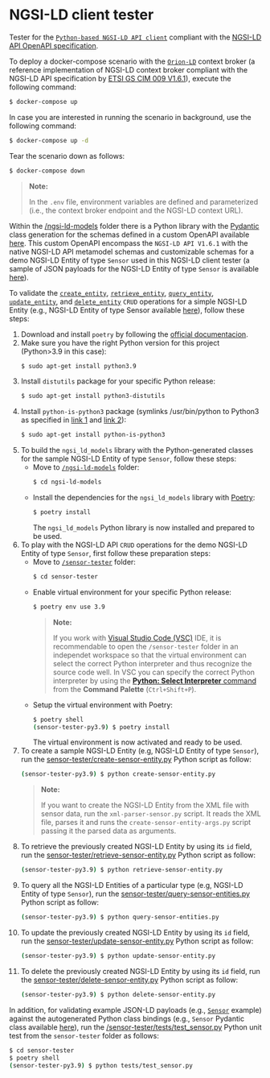 # NGSI-LD client tester

Tester for the [`Python-based NGSI-LD API client`](https://github.com/giros-dit/python-ngsi-ld-client/tree/1.6.1) compliant with the [NGSI-LD API OpenAPI specification](https://forge.etsi.org/rep/cim/NGSI-LD/-/tree/1.6.1).

To deploy a docker-compose scenario with the [`Orion-LD`](https://github.com/FIWARE/context.Orion-LD) context broker (a reference implementation of NGSI-LD context broker compliant with the  NGSI-LD API specification by [ETSI GS CIM 009 V1.6.1](https://www.etsi.org/deliver/etsi_gs/CIM/001_099/009/01.06.01_60/gs_CIM009v010601p.pdf)), execute the following command:
```bash
$ docker-compose up
```

In case you are interested in running the scenario in background, use the following command:
```bash
$ docker-compose up -d
```

Tear the scenario down as follows:
```bash
$ docker-compose down
```

> **Note:**
>
> In the `.env` file, environment variables are defined and parameterized (i.e., the context broker endpoint and the NGSI-LD context URL).

Within the [/ngsi-ld-models](ngsi-ld-models/) folder there is a Python library with the [Pydantic](https://docs.pydantic.dev/latest/) class generation for the schemas defined in a custom OpenAPI available [here](ngsi-ld-api-sensor-model.yaml). This custom OpenAPI encompass the `NGSI-LD API V1.6.1` with the native NGSI-LD API metamodel schemas and customizable schemas for a demo NGSI-LD Entity of type `Sensor` used in this NGSI-LD client tester (a sample of JSON payloads for the NGSI-LD Entity of type `Sensor` is available [here](sensor-tester/example/example-normalized.json)).

To validate the [`create_entity`](https://github.com/giros-dit/python-ngsi-ld-client/blob/1.6.1/docs/ContextInformationProvisionApi.md#create_entity), [`retrieve_entity`](https://github.com/giros-dit/python-ngsi-ld-client/blob/1.6.1/docs/ContextInformationConsumptionApi.md#retrieve_entity), [`query_entity`](https://github.com/giros-dit/python-ngsi-ld-client/blob/1.6.1/docs/ContextInformationConsumptionApi.md#query_entity), [`update_entity`](https://github.com/giros-dit/python-ngsi-ld-client/blob/1.6.1/docs/ContextInformationProvisionApi.md#update_entity), and [`delete_entity`](https://github.com/giros-dit/python-ngsi-ld-client/blob/1.6.1/docs/ContextInformationProvisionApi.md#delete_entity) `CRUD` operations for a simple NGSI-LD Entity (e.g., NGSI-LD Entity of type Sensor available [here](sensor-tester/example/example-normalized.json)), follow these steps:
1. Download and install `poetry` by following the [official documentacion](https://python-poetry.org/docs/master/#installing-with-the-official-installer).
2. Make sure you have the right Python version for this project (Python>3.9 in this case):
     ```bash
    $ sudo apt-get install python3.9
    ```
3. Install `distutils` package for your specific Python release:
    ```bash
    $ sudo apt-get install python3-distutils
    ```
4. Install `python-is-python3` package (symlinks /usr/bin/python to Python3 as specified in [link 1](https://askubuntu.com/questions/1296790/python-is-python3-package-in-ubuntu-20-04-what-is-it-and-what-does-it-actually) and [link 2](https://stackoverflow.com/questions/61921940/running-poetry-fails-with-usr-bin-env-python-no-such-file-or-directory)):
    ```bash
    $ sudo apt-get install python-is-python3
    ```
5. To build the `ngsi_ld_models` library with the Python-generated classes for the sample NGSI-LD Entity of type `Sensor`, follow these steps:
    - Move to [`/ngsi-ld-models`](ngsi-ld-models/) folder:
        ```bash
        $ cd ngsi-ld-models
        ```
    - Install the dependencies for the `ngsi_ld_models` library with [Poetry](https://python-poetry.org/):
        ```bash
        $ poetry install
        ```
        The `ngsi_ld_models` Python library is now installed and prepared to be used.
6. To play with the  NGSI-LD API `CRUD` operations for the demo NGSI-LD Entity of type `Sensor`, first follow these preparation steps: 
    - Move to [`/sensor-tester`](sensor-tester/) folder:
        ```bash
        $ cd sensor-tester
        ```
    - Enable virtual environment for your specific Python release:
        ```bash
        $ poetry env use 3.9
        ```
        > **Note:**
        >
        > If you work with [Visual Studio Code (VSC)](https://code.visualstudio.com/) IDE, it is recommendable to open the `/sensor-tester` folder in an independet workspace so that the virtual environment can select the correct Python interpreter and thus recognize the source code well. In VSC you can specify the correct Python interpreter by using the [**Python: Select Interpreter** command](https://code.visualstudio.com/docs/python/environments#_working-with-python-interpreters) from the **Command Palette** (`Ctrl+Shift+P`).
    - Setup the virtual environment with Poetry:
        ```bash
        $ poetry shell
        (sensor-tester-py3.9) $ poetry install
        ```
        The virtual environment is now activated and ready to be used.
7. To create a sample NGSI-LD Entity (e.g, NGSI-LD Entity of type `Sensor`), run the [sensor-tester/create-sensor-entity.py](sensor-tester/create-sensor-entity.py) Python script as follow:
    ```bash
    (sensor-tester-py3.9) $ python create-sensor-entity.py
    ```
    > **Note:**
    >
    > If you want to create the NGSI-LD Entity from the XML file with sensor data, run the `xml-parser-sensor.py` script. It reads the XML file, parses it and runs the `create-sensor-entity-args.py` script passing it the parsed data as arguments.
8. To retrieve the previously created NGSI-LD Entity by using its `id` field, run the [sensor-tester/retrieve-sensor-entity.py](sensor-tester/retrieve-sensor-entity.py) Python script as follow:
    ```bash
    (sensor-tester-py3.9) $ python retrieve-sensor-entity.py
    ```
9. To query all the NGSI-LD Entities of a particular type (e.g, NGSI-LD Entity of type `Sensor`), run the [sensor-tester/query-sensor-entities.py](sensor-tester/query-sensor-entities.py) Python script as follow:
    ```bash
    (sensor-tester-py3.9) $ python query-sensor-entities.py
    ```
10. To update the previously created NGSI-LD Entity by using its `id` field, run the [sensor-tester/update-sensor-entity.py](sensor-tester/update-sensor-entity.py) Python script as follow:
    ```bash
    (sensor-tester-py3.9) $ python update-sensor-entity.py
    ```
11. To delete the previously created NGSI-LD Entity by using its `id` field, run the [sensor-tester/delete-sensor-entity.py](sensor-tester/delete-sensor-entity.py) Python script as follow:
    ```bash
    (sensor-tester-py3.9) $ python delete-sensor-entity.py
    ```
    
In addition, for validating example JSON-LD payloads (e.g., [`Sensor`](sensor-tester/example/example-normalized.json) example) against the autogenerated Python class bindings (e.g., `Sensor` Pydantic class available [here](ngsi-ld-models/ngsi_ld_models/models/sensor.py)), run the [/sensor-tester/tests/test_sensor.py](sensor-tester/tests/test_sensor.py) Python unit test from the `sensor-tester` folder as follows:
```bash
$ cd sensor-tester
$ poetry shell
(sensor-tester-py3.9) $ python tests/test_sensor.py
```
